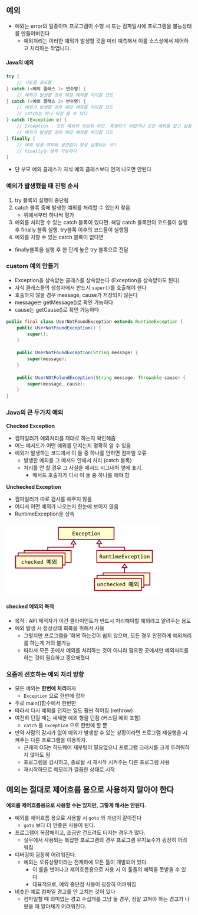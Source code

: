 ## 예외

- 예외는 error의 일종이며 프로그램이 수행 시 또는 컴파일시에 프로그램을 불능상태를 만들어버린다
  - 예외처리는 이러한 예외가 발생할 것을 미리 예측해서 이를 소스상에서 제어하고 처리하는 작업니다.



#### Java의 예외 

```Java
try {
    // 시도할 코드들
} catch (<예외 클래스 1> 변수명) {
    // 예외가 발생할 경우 해당 예외를 처리할 코드
} catch (<예외 클래스 2> 변수명) {
    // 예외가 발생할 경우 해당 예외를 처리할 코드
    // catch는 하나 이상 올 수 있다
} catch (Exception e) { 
    // Exception : 모든 예외의 최상위 부모. 특정하기 어렵거나 모든 예외를 잡고 싶을 때 사용
    // 예외가 발생할 경우 해당 예외를 처리할 코드
} finally {
    // 예외 발생 여부와 상관없이 항상 실행되는 코드
    // finally는 생략 가능하다
}
```

- 단 부모 예외 클래스가 자식 예외 클래스보다 먼저 나오면 안된다



### 예외가 발생했을 때 진행 순서

1. try 블록의 실행이 중단됨
2. catch 블록 중에 발생한 예외를 처리할 수 있는지 찾음
   - 위에서부터 하나씩 평가
3. 예외를 처리할 수 있는 catch 블록이 있다면. 해당 catch 블록안의 코드들이 실행 후 finally 블록 실행. try블록 이후의 코드들이 실행됨
4.  예외를 처할 수 있는 catch 블록이 없다면
   - finally블록을 실행 후 한 단계 높은 try 블록으로 전달



### custom 예외 만들기

- Exception을 상속받는 클래스를 상속받는다 (Exception을 상속받아도 된다)
- 자식 클래스들의 생성자에서 반드시 `super()`를 호출해야 한다
- 호출하지 않을 경우 message, cause가 저장되지 않는다
- message는 getMessage()로 확인 가능하다
- cause는 getCause()로 확인 가능하다

```java
public final class UserNotFoundException extends RuntimeException {
    public UserNotFoundException() {
        super();
    }
    
    public UserNotFoundException(String message) {
        super(message);
    }
    
    public UserNOtFolundException(String message, Throwable cause) {
        super(message, cause);
    }
}
```



### Java의 큰 두가지 예외

**Checked Exception**

- 컴파일러가 예외처리를 제대로 하는지 확인해줌
- 어느 메서드가 어떤 예외를 던지는지 명확히 알 수 있음
- 예외가 발생하는 코드에서 이 둘 중 하나를 안하면 컴파일 오류
  - 발생한 예외를 그 메서드 안에서 처리 (catch 블록)
  - 처리를 안 할 경우 그 사실을 메서드 시그내처 옆에 표기.
    - 메서드 호출자가 다시 이 둘 중 하나를 해야 함

**Unchecked Exception**

- 컴파일러가 따로 검사를 해주지 않음
- 어디서 어떤 예외가 나오는지 한눈에 보이지 않음
- RuntimeException을 상속



![예외](./images/10_1.png)



#### checked 예외의 목적

- 목적 : API 제적자가 이건 클라이언트가 반드시 처리해야할 예외라고 알려주는 용도
- 예외 발생 시 정상상태 회복을 위해서 사용
  - 그렇지만 프로그램을 '회복'하는것이 쉽지 않으며, 모든 경우 안전하게 예외처리를 하는게 거의 불가능
  - 따라서 모든 곳에서 예외를 처리하는 것이 아니라 필요한 곳에서만 예외처리를 하는 것이 필요하고 중요해졌다



### 요즘에 선호하는 예외 처리 방향

- 모든 예외는 **한번에 처리**하자
  - `Exception` 으로 한번에 잡자
- 주로 main()함수에서 한번만
- 따라서 다시 예외를 던지는 일도 훨씬 적어짐 (rethrow)
- 여전히 던질 때는 세세한 예외 형을 던짐 (커스텀 예외 포함)
  - `catch` 를 `Exception` 으로 한번에 할 뿐
- 만약 사람의 감시가 없이 예외가 발생할 수 있는 상황이라면 프로그램 재실행을 시켜주는 다른 프로그램을 이용하자.
  - 근래의 OS는 하드웨어 재부팅이 필요없으니 프로그램 크래시를 크게 두려워하지 않아도 됨
  - 프로그램을 감시하고, 종료될 시 재시작 시켜주는 다른 프로그램 사용
  - 재시작하므로 메모리가 깔끔한 상태로 시작



## 예외는 절대로 제어흐름 용으로 사용하지 말아야 한다

 **예외를 제어흐름용으로 사용할 수는 있지만, 그렇게 해서는 안된다.**

- 예외를 제어흐름 용으로 사용할 시 `goto` 와 개념이 같아진다
  - `goto` 보다 더 안좋은 사용이 된다.
- 프로그램이 복잡해지고, 조금만 건드려도 터지는 경우가 많다.
  - 실무에서 사용되는 복잡한 프로그램의 경우 프로그램 유지보수가 굉장히 어려워짐
- 디버깅이 굉장히 어려워진다.
  - 예외는 오류상황이라는 전제하에 모든 툴이 개발되어 있다.
    - 이 룰을 벗어나고 제어흐름용으로 사용 시 이 툴들의 혜택을 못받을 수 있다.
    - 대표적으로, 예외 중단점 사용이 굉장히 어려워짐
- 비슷한 예로 컴파일 경고를 안 고치는 것이 있다
  - 컴파일할 때 의미없는 경고 수십개를 그냥 둘 경우, 정말 고쳐야 하는 경고가 나왔을 때 알아채기 어려워진다.


